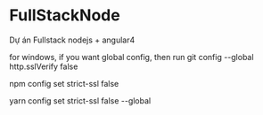 # FullStackNode
Dự án Fullstack nodejs + angular4 

for windows, if you want global config, then run
git config --global http.sslVerify false


npm config set strict-ssl false

yarn config set strict-ssl false --global